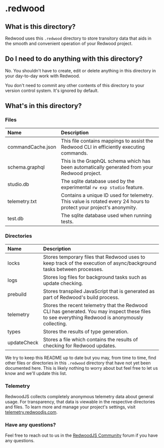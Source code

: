 # .redwood

## What is this directory?

Redwood uses this `.redwood` directory to store transitory data that aids in the smooth and convenient operation of your Redwood project.

## Do I need to do anything with this directory?

No. You shouldn't have to create, edit or delete anything in this directory in your day-to-day work with Redwood.

You don't need to commit any other contents of this directory to your version control system. It's ignored by default.

## What's in this directory?

### Files

| Name              | Description |
| :---------------- | :------- |
| commandCache.json | This file contains mappings to assist the Redwood CLI in efficiently executing commands. |
| schema.graphql    | This is the GraphQL schema which has been automatically generated from your Redwood project. |
| studio.db         | The sqlite database used by the experimental `rw exp studio` feature. |
| telemetry.txt     | Contains a unique ID used for telemetry. This value is rotated every 24 hours to protect your project's anonymity. |
| test.db           | The sqlite database used when running tests. |

### Directories

| Name        | Description |
| :---------- | :------- |
| locks       | Stores temporary files that Redwood uses to keep track of the execution of async/background tasks between processes.  |
| logs        | Stores log files for background tasks such as update checking. |
| prebuild    | Stores transpiled JavaScript that is generated as part of Redwood's build process. |
| telemetry   | Stores the recent telemetry that the Redwood CLI has generated. You may inspect these files to see everything Redwood is anonymously collecting. |
| types       | Stores the results of type generation. |
| updateCheck | Stores a file which contains the results of checking for Redwood updates. |

We try to keep this README up to date but you may, from time to time, find other files or directories in this `.redwood` directory that have not yet been documented here. This is likely nothing to worry about but feel free to let us know and we'll update this list.

### Telemetry

RedwoodJS collects completely anonymous telemetry data about general usage. For transparency, that data is viewable in the respective directories and files. To learn more and manage your project's settings, visit [telemetry.redwoodjs.com](https://telemetry.redwoodjs.com).

### Have any questions?

Feel free to reach out to us in the [RedwoodJS Community](https://community.redwoodjs.com/) forum if you have any questions.
